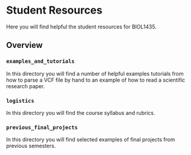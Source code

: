 # Student Resources

Here you will find helpful the student resources for BIOL1435.



## Overview

### `examples_and_tutorials`

In this directory you will find a number of helpful examples tutorials from how to parse a VCF file by hand to an example of how to read a scientific research paper.

### `logistics`

In this directory you will find the course syllabus and rubrics.

### `previous_final_projects`

In this directory you will find selected examples of final projects from previous semesters.

